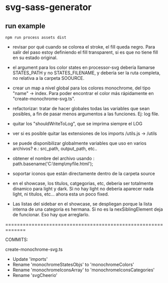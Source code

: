 # svg-sass-generator

## run example

`npm run process assets dist`

- revisar por qué cuando se colorea el stroke, el fill queda negro. Para salir del paso
  estoy definiendo el fill transparent, si es que no tiene fill en su estado original.

- el argument para los color states en processor-svg debería llamarse STATES_PATH y no STATES_FILENAME, y debería ser la ruta completa, no relativa a la carpeta SOOURCE.

- crear un map a nivel global para los colores monochrome, del tipo "name" -> index. Para poder encontrar el color más rápidamente en "create-monochrome-svg.ts".

- refactorizar: tratar de hacer globales todas las variables que sean posibles, a fin de pasar menos argumentos a las funciones. Ej: log file.

- quitar los "shouldWriteToLog", que se imprima siempre el LOG

- ver si es posible quitar las extensiones de los imports /utils.js -> /utils

- se puede disponibilizar globalmente variables que uso en varios archivos? e.: src_path, output_path, etc..

- obtener el nombre del archivo usando : path.basename('C:\\temp\\myfile.html');

- soportar iconos que están directamente dentro de la carpeta source

- en el showcase, los titulos, catgegorias, etc, deberia ser totalmente dinamico para light y dark. Si no hay light no debería aparecer nada light, ni titulos, etc... ahora esta un poco fixed.

- Las listas del sidebar en el showcase, se despliegan porque la lista interna de una categoría es hermana. Si no es la nexSiblingElement deja de funcionar. Eso hay que arreglarlo.

=============================================================

COMMITS:

create-monochrome-svg.ts

- Update 'imports'
- Rename 'monochromeStatesObjs' to 'monochromeColors'
- Rename 'monochromeIconsArray' to 'monochromeIconsCategories'
- Rename 'svgCheerio'
